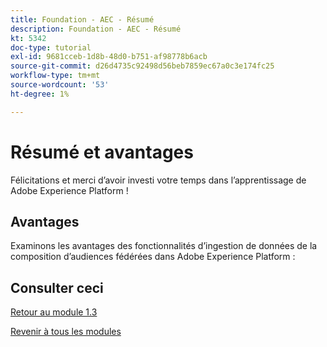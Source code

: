 ```yaml
---
title: Foundation - AEC - Résumé
description: Foundation - AEC - Résumé
kt: 5342
doc-type: tutorial
exl-id: 9681cceb-1d8b-48d0-b751-af98778b6acb
source-git-commit: d26d4735c92498d56beb7859ec67a0c3e174fc25
workflow-type: tm+mt
source-wordcount: '53'
ht-degree: 1%

---
```


# Résumé et avantages

Félicitations et merci d’avoir investi votre temps dans l’apprentissage de Adobe Experience Platform !

## Avantages

Examinons les avantages des fonctionnalités d’ingestion de données de la composition d’audiences fédérées dans Adobe Experience Platform :



## Consulter ceci


[Retour au module 1.3](./fac.md)

[Revenir à tous les modules](../../../overview.md)

